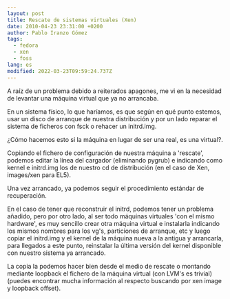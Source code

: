 ```yaml
---
layout: post
title: Rescate de sistemas virtuales (Xen)
date: 2010-04-23 23:31:00 +0200
author: Pablo Iranzo Gómez
tags:
  - fedora
  - xen
  - foss
lang: es
modified: 2022-03-23T09:59:24.737Z
---
```


A raíz de un problema debido a reiterados apagones, me vi en la necesidad de levantar una máquina virtual que ya no arrancaba.

En un sistema físico, lo que haríamos, es que según en qué punto estemos, usar un disco de arranque de nuestra distribución y por un lado reparar el sistema de ficheros con fsck o rehacer un initrd.img.

¿Cómo hacemos esto si la máquina en lugar de ser una real, es una virtual?.

Copiando el fichero de configuración de nuestra máquina a 'rescate', podemos editar la línea del cargador (eliminando pygrub) e indicando como kernel e initrd.img los de nuestro cd de distribución (en el caso de Xen, images/xen para EL5).

Una vez arrancado, ya podemos seguir el procedimiento estándar de recuperación.

En el caso de tener que reconstruir el initrd, podemos tener un problema añadido, pero por otro lado, al ser todo máquinas virtuales 'con el mismo hardware', es muy sencillo crear otra máquina virtual e instalarla indicando los mismos nombres para los vg's, particiones de arranque, etc y luego copiar el initrd.img y el kernel de la máquina nueva a la antigua y arrancarla, para llegados a este punto, reinstalar la última versión del kernel disponible con nuestro sistema ya arrancado.

La copia la podemos hacer bien desde el medio de rescate o montando mediante loopback el fichero de la máquina virtual (con LVM's es trivial) (puedes encontrar mucha información al respecto buscando por xen image y loopback offset).
